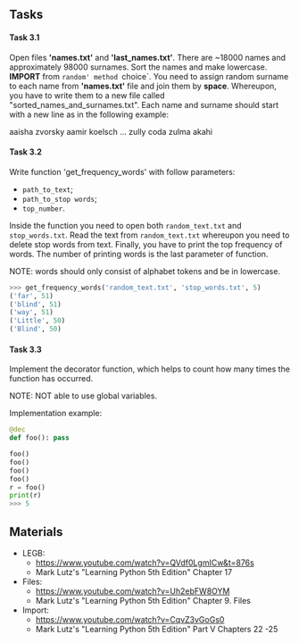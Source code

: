 ﻿## Tasks

#### Task 3.1
Open files __'names.txt'__ and __'last_names.txt'__. There are ~18000 names and approximately 98000 surnames.
Sort the names and make lowercase. __IMPORT__ from `random' method `choice`. 
You need to assign random surname to each name from __'names.txt'__ file and join them by __space__.
Whereupon, you have to write them to a new file called "sorted_names_and_surnames.txt". 
Each name and surname should start with a new line as in the following example:

aaisha zvorsky
aamir koelsch
...
zully coda
zulma akahi


#### Task 3.2
Write function 'get_frequency_words' with follow parameters:

* `path_to_text`;
* `path_to_stop words`;
* `top_number`.

Inside the function you need to open both `random_text.txt` and `stop_words.txt`. 
Read the text from `random_text.txt` whereupon you need to delete stop words from text.
Finally, you have to print the top frequency of words. The number of printing words is the last parameter of function.

NOTE: words should only consist of alphabet tokens and be in lowercase.

```python
>>> get_frequency_words('random_text.txt', 'stop_words.txt', 5)
('far', 51)
('blind', 51)
('way', 51)
('Little', 50)
('Blind', 50)
```


#### Task 3.3

Implement the decorator function, which helps to count how many times
the function has occurred.

NOTE: NOT able to use global variables.

Implementation example:
```python
@dec
def foo(): pass

foo()
foo()
foo()
foo()
r = foo()
print(r)
>>> 5
```


## Materials
* LEGB:
	- https://www.youtube.com/watch?v=QVdf0LgmICw&t=876s
	- Mark Lutz's "Learning Python 5th Edition" Chapter 17
* Files:
	- https://www.youtube.com/watch?v=Uh2ebFW8OYM
	- Mark Lutz's "Learning Python 5th Edition" Chapter 9. Files
* Import:
	- https://www.youtube.com/watch?v=CqvZ3vGoGs0
	- Mark Lutz's "Learning Python 5th Edition" Part V Chapters 22 -25




